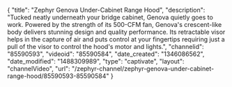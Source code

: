{
    "title": "Zephyr Genova Under-Cabinet Range Hood",
    "description": "Tucked neatly underneath your bridge cabinet, Genova quietly goes to work. Powered by the strength of its 500-CFM fan, Genova's crescent-like body delivers stunning design and quality performance. Its retractable visor helps in the capture of air and puts control at your fingertips requiring just a pull of the visor to control the hood's motor and lights.",
    "channelid": "85590593",
    "videoid": "85590584",
    "date_created": "1346086562",
    "date_modified": "1488309989",
    "type": "captivate",
    "layout": "channelVideo",
    "url": "\/zephyr-channel\/zephyr-genova-under-cabinet-range-hood\/85590593-85590584"
}